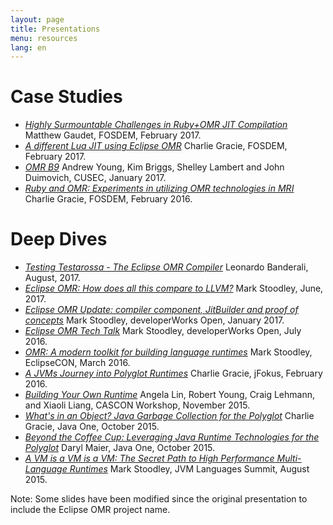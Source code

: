 ```yaml
---
layout: page
title: Presentations
menu: resources
lang: en
---
```


[//]: # "*********************************************************************"
[//]: # "*"
[//]: # "*  Copyright IBM Corp. 2016  All Rights Reserved."
[//]: # "*"
[//]: # "*  This program and the accompanying materials are made available"
[//]: # "*  under the terms of the Eclipse Public License v1.0 and"
[//]: # "*  Apache License v2.0 which accompanies this distribution."
[//]: # "*"
[//]: # "*      The Eclipse Public License is available at"
[//]: # "*      http://www.eclipse.org/legal/epl-v10.html"
[//]: # "*"
[//]: # "*      The Apache License v2.0 is available at"
[//]: # "*      http://www.opensource.org/licenses/apache2.0.php"
[//]: # "*"
[//]: # "*  Contributors:"
[//]: # "*    <First author> - initial implementation and documentation"
[//]: # "*********************************************************************"

# Case Studies

- [*Highly Surmountable Challenges in Ruby+OMR JIT Compilation*](https://fosdem.org/2017/schedule/event/ruby_highly_surmountable_challenges_in_ruby_omr_jit_compilation/) Matthew Gaudet, FOSDEM, February 2017.
- [*A different Lua JIT using Eclipse OMR*](https://fosdem.org/2017/schedule/event/eclipse_omr/) Charlie Gracie, FOSDEM, February 2017.
- [*OMR B9*](https://github.com/youngar/Base9/blob/master/CUSEC%202017%20-%20Buildering%20a%20JIT.pdf) Andrew Young, Kim Briggs, Shelley Lambert and John Duimovich, CUSEC, January 2017.
- [*Ruby and OMR: Experiments in utilizing OMR technologies in MRI*](http://bofh.nikhef.nl/events/FOSDEM/2016/h2213/ruby-and-omr.mp4) Charlie Gracie, FOSDEM, February 2016.

# Deep Dives

- [*Testing Testarossa - The Eclipse OMR Compiler*](https://youtu.be/D0BCftV6DpE) Leonardo Banderali, August, 2017.
- [*Eclipse OMR: How does all this compare to LLVM?*](http://www.ustream.tv/recorded/105013815) Mark Stoodley, June, 2017.
- [*Eclipse OMR Update: compiler component, JitBuilder and proof of concepts*](http://www.ustream.tv/recorded/98846650) Mark Stoodley, developerWorks Open, January 2017.
- [*Eclipse OMR Tech Talk*](https://developer.ibm.com/open/videos/eclipse-omr-tech-talk/) Mark Stoodley, developerWorks Open, July 2016.
- [*OMR: A modern toolkit for building language runtimes*](http://www.slideshare.net/MarkStoodley/omr-a-modern-toolkit-for-building-language-runtimes) Mark Stoodley, EclipseCON, March 2016.
- [*A JVMs Journey into Polyglot Runtimes*](https://t.co/efCKf6aCB4) Charlie Gracie, jFokus, February 2016.
- [*Building Your Own Runtime*](https://ibm.box.com/s/7xdg25we2ezmdjjbqdys30d7dl1iyo49) Angela Lin, Robert Young, Craig Lehmann, and Xiaoli Liang, CASCON Workshop, November 2015.
- [*What's in an Object? Java Garbage Collection for the Polyglot*](http://www.slideshare.net/charliegracie1/javaone-whats-in-an-object) Charlie Gracie, Java One, October 2015.
- [*Beyond the Coffee Cup: Leveraging Java Runtime Technologies for the Polyglot*](http://www.slideshare.net/0xdaryl/javaone-2015-con7547-beyond-the-coffee-cup-leveraging-java-runtime-technologies-for-polyglot?related=1) Daryl Maier, Java One, October 2015.
- [*A VM is a VM is a VM: The Secret Path to High Performance Multi-Language Runtimes*](https://www.youtube.com/watch?v=kOnyJurioyw) Mark Stoodley, JVM Languages Summit, August 2015.


Note: Some slides have been modified since the original presentation to include the Eclipse OMR project name.
